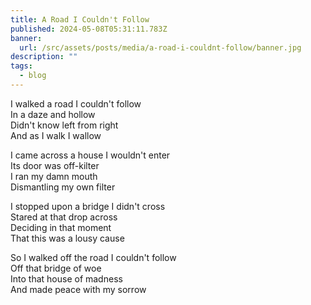 ```yaml
---
title: A Road I Couldn't Follow
published: 2024-05-08T05:31:11.783Z
banner:
  url: /src/assets/posts/media/a-road-i-couldnt-follow/banner.jpg
description: ""
tags:
  - blog
---
```


I walked a road I couldn't follow\
In a daze and hollow\
Didn't know left from right\
And as I walk I wallow

I came across a house I wouldn't enter\
Its door was off-kilter\
I ran my damn mouth\
Dismantling my own filter

I stopped upon a bridge I didn't cross\
Stared at that drop across\
Deciding in that moment\
That this was a lousy cause

So I walked off the road I couldn't follow\
Off that bridge of woe\
Into that house of madness\
And made peace with my sorrow
